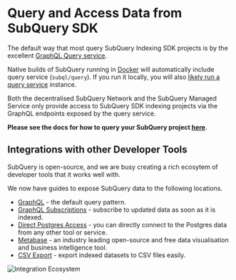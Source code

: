 # Query and Access Data from SubQuery SDK

The default way that most query SubQuery Indexing SDK projects is by the excellent [GraphQL Query service](./graphql.md).

Native builds of SubQuery running in [Docker](../run.md#using-docker) will automatically include query service (`subql/query`). If you run it locally, you will also [likely run a query service](../run.md#running-the-query-service) instance.

Both the decentralised SubQuery Network and the SubQuery Managed Service only provide access to SubQuery SDK indexing projects via the GraphQL endpoints exposed by the query service.

**Please see the docs for how to query your SubQuery project [here](./graphql.md)**.

## Integrations with other Developer Tools

SubQuery is open-source, and we are busy creating a rich ecosytem of developer tools that it works well with.

We now have guides to expose SubQuery data to the following locations.

- [GraphQL](./graphql.md) - the default query pattern.
- [GraphQL Subscriptions](./subscription.md) - subscribe to updated data as soon as it is indexed.
- [Direct Postgres Access](../run.md#connect-to-database) - you can directly connect to the Postgres data from any other tool or service.
- [Metabase](./other_tools/metabase.md) - an industry leading open-source and free data visualisation and business intelligence tool.
- [CSV Export](../references.md#csv-out-dir) - export indexed datasets to CSV files easily.

![Integration Ecosystem](/assets/img/run_publish/integration_ecosystem.png)
